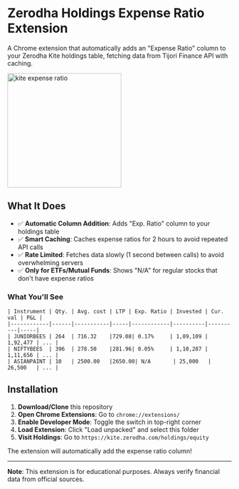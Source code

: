 # Zerodha Holdings Expense Ratio Extension

A Chrome extension that automatically adds an "Expense Ratio" column to your Zerodha Kite holdings table, fetching data from Tijori Finance API with caching.

<img width="256" height="256" alt="kite expense ratio" src="https://github.com/user-attachments/assets/3e546b68-c6e0-4a18-ba16-9ade4940591c" />


## What It Does

- ✅ **Automatic Column Addition**: Adds "Exp. Ratio" column to your holdings table
- ✅ **Smart Caching**: Caches expense ratios for 2 hours to avoid repeated API calls
- ✅ **Rate Limited**: Fetches data slowly (1 second between calls) to avoid overwhelming servers
- ✅ **Only for ETFs/Mutual Funds**: Shows "N/A" for regular stocks that don't have expense ratios

### What You'll See

```
| Instrument | Qty. | Avg. cost | LTP | Exp. Ratio | Invested | Cur. val | P&L |
|------------|------|-----------|-----|------------|----------|----------|-----|
| JUNIORBEES | 264  | 716.32    |729.08| 0.17%     | 1,89,109 | 1,92,477 | ... |
| NIFTYBEES  | 396  | 278.50    |281.96| 0.05%     | 1,10,287 | 1,11,656 | ... |
| ASIANPAINT | 10   | 2500.00   |2650.00| N/A       | 25,000   | 26,500   | ... |
```

## Installation

1. **Download/Clone** this repository
2. **Open Chrome Extensions**: Go to `chrome://extensions/`
3. **Enable Developer Mode**: Toggle the switch in top-right corner
4. **Load Extension**: Click "Load unpacked" and select this folder
5. **Visit Holdings**: Go to `https://kite.zerodha.com/holdings/equity`

The extension will automatically add the expense ratio column!

---

**Note**: This extension is for educational purposes. Always verify financial data from official sources.
